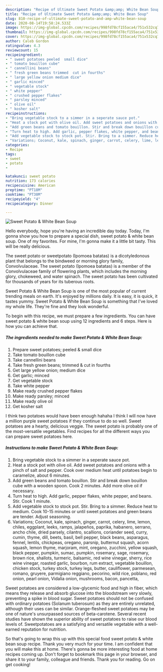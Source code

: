 ```yaml
---
description: "Recipe of Ultimate Sweet Potato &amp;amp; White Bean Soup"
title: "Recipe of Ultimate Sweet Potato &amp;amp; White Bean Soup"
slug: 810-recipe-of-ultimate-sweet-potato-and-amp-white-bean-soup
date: 2020-08-14T19:58:24.533Z
image: https://img-global.cpcdn.com/recipes/998fd78cf155aca4/751x532cq70/sweet-potato-white-bean-soup-recipe-main-photo.jpg
thumbnail: https://img-global.cpcdn.com/recipes/998fd78cf155aca4/751x532cq70/sweet-potato-white-bean-soup-recipe-main-photo.jpg
cover: https://img-global.cpcdn.com/recipes/998fd78cf155aca4/751x532cq70/sweet-potato-white-bean-soup-recipe-main-photo.jpg
author: Caleb Gordon
ratingvalue: 4.3
reviewcount: 15
recipeingredient:
- " sweet potatoes peeled  small dice"
- " tomato bouillon cube"
- " cannellini beans"
- " fresh green beans trimmed  cut in fourths"
- " large yellow onion medium dice"
- " garlic minced"
- " vegetable stock"
- " white pepper"
- " crushed pepper flakes"
- " parsley minced"
- " olive oil"
- " kosher salt"
recipeinstructions:
- "Bring vegetable stock to a simmer in a seperate sauce pot."
- "Heat a stock pot with olive oil. Add sweet potatoes and onions with a pinch of salt and pepper. Cook over medium heat until potatoes begin to caramelize, about 6 minutes."
- "Add green beans and tomato bouillon. Stir and break down bouillon cube with a wooden spoon. Cook 2 minutes. Add more olive oil if necessary."
- "Turn heat to high. Add garlic, pepper flakes, white pepper, and beans. Stir. Cook 1 minute."
- "Add vegetable stock to stock pot. Stir. Bring to a simmer. Reduce heat to medium. Cook 10-15 minutes or until sweet potatoes and green beans are tender. Adjust seasoning."
- "Variations; Coconut, kale, spinach, ginger, carrot, celery, lime, lemon, chiles, eggplant, leeks, ramps, jalapeños, paprika, habanero, serrano, ancho chile, dried parsely, cilantro, scallions, coriander seed, curry, cumin, thyme, dill, beets, basil, bell pepper, black beans, asparagus, fennel, lentils, chickpeas, oregano, parsnip, butternut squash, acorn squash, lemon thyme, marjoram, mint, oregano, zucchini, yellow squash, black pepper, pumpkin, sumac, pumpkin, rosemary, sage, rosemary, brown rice, shallots, turmeric, balsamic, red wine vinegar, sherry, rice wine vinegar, roasted garlic, bourbon, rum extract, vegetable bouillon, chicken stock, turkey stock, turkey legs, butter, cauliflower, parmesean, romano, gruyere, parmigiano reggiano, pecorino, wild rice, poblano, red onion, pearl onion, Vidalia onion, mushrooms, bacon, pancetta,"
categories:
- Recipe
tags:
- sweet
- potato
- 

katakunci: sweet potato  
nutrition: 173 calories
recipecuisine: American
preptime: "PT18M"
cooktime: "PT30M"
recipeyield: "4"
recipecategory: Dinner

---
```



![Sweet Potato &amp; White Bean Soup](https://img-global.cpcdn.com/recipes/998fd78cf155aca4/751x532cq70/sweet-potato-white-bean-soup-recipe-main-photo.jpg)

Hello everybody, hope you're having an incredible day today. Today, I'm gonna show you how to prepare a special dish, sweet potato &amp; white bean soup. One of my favorites. For mine, I'm gonna make it a little bit tasty. This will be really delicious.

The sweet potato or sweetpotato (Ipomoea batatas) is a dicotyledonous plant that belongs to the bindweed or morning glory family, Convolvulaceae. The sweet potato (Ipomoea batatas) is a member of the Convolvulaceae family of flowering plants, which includes the morning glory, chokeweed, and water spinach. The sweet potato has been cultivated for thousands of years for its tuberous roots.

Sweet Potato &amp; White Bean Soup is one of the most popular of current trending meals on earth. It's enjoyed by millions daily. It is easy, it is quick, it tastes yummy. Sweet Potato &amp; White Bean Soup is something that I've loved my whole life. They're fine and they look wonderful.


To begin with this recipe, we must prepare a few ingredients. You can have sweet potato &amp; white bean soup using 12 ingredients and 6 steps. Here is how you can achieve that.

<!--inarticleads1-->

##### The ingredients needed to make Sweet Potato &amp; White Bean Soup:

1. Prepare  sweet potatoes; peeled &amp; small dice
1. Take  tomato bouillon cube
1. Take  cannellini beans
1. Take  fresh green beans; trimmed &amp; cut in fourths
1. Get  large yellow onion; medium dice
1. Get  garlic; minced
1. Get  vegetable stock
1. Take  white pepper
1. Make ready  crushed pepper flakes
1. Make ready  parsley; minced
1. Make ready  olive oil
1. Get  kosher salt


I think two potatoes would have been enough hahaha I think I will now have a million purple sweet potatoes if they continue to do so well. Sweet potatoes are a hearty, delicious veggie. The sweet potato is probably one of the most-versatile vegetables. Find recipes for all the different ways you can prepare sweet potatoes here. 

<!--inarticleads2-->

##### Instructions to make Sweet Potato &amp; White Bean Soup:

1. Bring vegetable stock to a simmer in a seperate sauce pot.
1. Heat a stock pot with olive oil. Add sweet potatoes and onions with a pinch of salt and pepper. Cook over medium heat until potatoes begin to caramelize, about 6 minutes.
1. Add green beans and tomato bouillon. Stir and break down bouillon cube with a wooden spoon. Cook 2 minutes. Add more olive oil if necessary.
1. Turn heat to high. Add garlic, pepper flakes, white pepper, and beans. Stir. Cook 1 minute.
1. Add vegetable stock to stock pot. Stir. Bring to a simmer. Reduce heat to medium. Cook 10-15 minutes or until sweet potatoes and green beans are tender. Adjust seasoning.
1. Variations; Coconut, kale, spinach, ginger, carrot, celery, lime, lemon, chiles, eggplant, leeks, ramps, jalapeños, paprika, habanero, serrano, ancho chile, dried parsely, cilantro, scallions, coriander seed, curry, cumin, thyme, dill, beets, basil, bell pepper, black beans, asparagus, fennel, lentils, chickpeas, oregano, parsnip, butternut squash, acorn squash, lemon thyme, marjoram, mint, oregano, zucchini, yellow squash, black pepper, pumpkin, sumac, pumpkin, rosemary, sage, rosemary, brown rice, shallots, turmeric, balsamic, red wine vinegar, sherry, rice wine vinegar, roasted garlic, bourbon, rum extract, vegetable bouillon, chicken stock, turkey stock, turkey legs, butter, cauliflower, parmesean, romano, gruyere, parmigiano reggiano, pecorino, wild rice, poblano, red onion, pearl onion, Vidalia onion, mushrooms, bacon, pancetta,


Sweet potatoes are considered a low-glycemic food and high in fiber, which means they release and absorb glucose into the bloodstream very slowly, preventing a spike in blood sugar. Sweet potatoes should not be confused with ordinary potatoes (Solanum tuberosum) as they are entirely unrelated, although their uses can be similar. Orange-fleshed sweet potatoes may be one of nature&#39;s unsurpassed sources of beta-carotene. Several recent studies have shown the superior ability of sweet potatoes to raise our blood levels of. Sweetpotatoes are a satisfying and versatile vegetable with a well-earned reputation for nutrition. 

So that's going to wrap this up with this special food sweet potato &amp; white bean soup recipe. Thank you very much for your time. I am confident that you will make this at home. There's gonna be more interesting food at home recipes coming up. Don't forget to bookmark this page in your browser, and share it to your family, colleague and friends. Thank you for reading. Go on get cooking!

